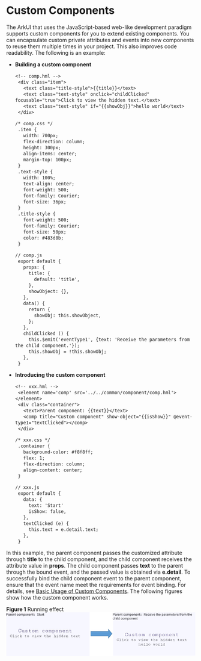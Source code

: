 # Custom Components<a name="EN-US_TOPIC_0000001063340553"></a>

The  ArkUI that uses the JavaScript-based web-like development paradigm supports custom components for you to extend existing components. You can encapsulate custom private attributes and events into new components to reuse them multiple times in your project. This also improves code readability. The following is an example:

-   **Building a custom component**

    ```
    <!-- comp.hml -->
     <div class="item"> 
       <text class="title-style">{{title}}</text>
       <text class="text-style" onclick="childClicked" focusable="true">Click to view the hidden text.</text>
       <text class="text-style" if="{{showObj}}">hello world</text>
     </div>
    ```

    ```
    /* comp.css */
     .item { 
       width: 700px;  
       flex-direction: column;  
       height: 300px;  
       align-items: center;  
       margin-top: 100px; 
     }
     .text-style {
       width: 100%;
       text-align: center;
       font-weight: 500;
       font-family: Courier;
       font-size: 36px;
     }
     .title-style {
       font-weight: 500;
       font-family: Courier;
       font-size: 50px;
       color: #483d8b;
     }
    ```

    ```
    // comp.js
     export default {
       props: {
         title: {
           default: 'title',
         },
         showObject: {},
       },
       data() { 
         return {
           showObj: this.showObject,
         };
       }, 
       childClicked () { 
         this.$emit('eventType1', {text: 'Receive the parameters from the child component.'});
         this.showObj = !this.showObj; 
       }, 
     }
    ```

-   **Introducing the custom component**

    ```
    <!-- xxx.hml -->
     <element name='comp' src='../../common/component/comp.hml'></element> 
     <div class="container"> 
       <text>Parent component: {{text}}</text>
       <comp title="Custom component" show-object="{{isShow}}" @event-type1="textClicked"></comp>
     </div>
    ```

    ```
    /* xxx.css */
     .container { 
       background-color: #f8f8ff; 
       flex: 1; 
       flex-direction: column; 
       align-content: center;
     } 
    ```

    ```
    // xxx.js
     export default { 
       data: {
         text: 'Start'
         isShow: false,
       },
       textClicked (e) {
         this.text = e.detail.text;
       },
     }
    ```


In this example, the parent component passes the customized attribute through  **title**  to the child component, and the child component receives the attribute value in  **props**. The child component passes  **text**  to the parent through the bound event, and the passed value is obtained via  **e.detail**. To successfully bind the child component event to the parent component, ensure that the event name meet the requirements for event binding. For details, see  [Basic Usage of Custom Components](../js-reference/js-based-web-like-development-paradigm/js-components-custom-basic-usage.md). The following figures show how the custom component works.

**Figure  1**  Running effect<a name="fig12947164917208"></a>  
![](figures/running-effect.png "running-effect")

